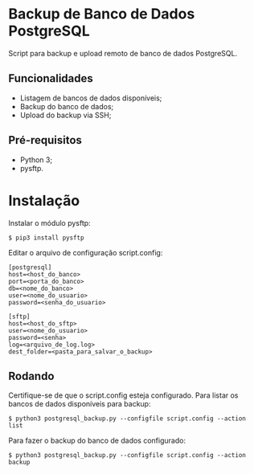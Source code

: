 # Backup de Banco de Dados PostgreSQL

Script para backup e upload remoto de banco de dados PostgreSQL.

## Funcionalidades
- Listagem de bancos de dados disponíveis;
- Backup do banco de dados;
- Upload do backup via SSH;

## Pré-requisitos
- Python 3;
- pysftp.

# Instalação
Instalar o módulo pysftp:
```
$ pip3 install pysftp
```
Editar o arquivo de configuração script.config:
```
[postgresql]
host=<host_do_banco>
port=<porta_do_banco>
db=<nome_do_banco>
user=<nome_do_usuario>
password=<senha_do_usuario>

[sftp]
host=<host_do_sftp>
user=<nome_do_usuario>
password=<senha>
log=<arquivo_de_log.log>
dest_folder=<pasta_para_salvar_o_backup>
```

## Rodando
Certifique-se de que o script.config esteja configurado.
Para listar os bancos de dados disponíveis para backup:
```
$ python3 postgresql_backup.py --configfile script.config --action list
```
Para fazer o backup do banco de dados configurado:
```
$ python3 postgresql_backup.py --configfile script.config --action backup
```
